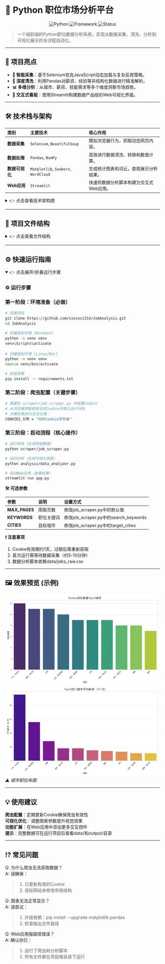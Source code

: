 # 🐍 Python 职位市场分析平台

<div align="center">

![Python](https://img.shields.io/badge/Python-3.9%2B-blue?logo=python&logoColor=white)
![Framework](https://img.shields.io/badge/Framework-Streamlit-red)
![Status](https://img.shields.io/badge/Status-Active-brightgreen)

</div>

> 一个端到端的Python职位数据分析系统，实现从数据采集、清洗、分析到可视化展示的全流程自动化。

---

## 🌟 项目亮点

-   **🎯 智能采集**：基于Selenium攻克JavaScript动态加载与复杂反爬策略。
-   **🧹 深度清洗**：利用Pandas对薪资、经验等非结构化数据进行精准解析。
-   **📊 多维分析**：从城市、薪资、技能需求等多个维度洞察市场趋势。
-   **🎨 交互式看板**：使用Streamlit构建数据产品级的Web可视化界面。

---

## 🛠️ 技术栈与架构

| 类别 | 主要技术 | 核心作用 |
| :--- | :--- | :--- |
| **数据采集** | `Selenium`, `BeautifulSoup` | 模拟浏览器行为，抓取动态网页内容。 |
| **数据处理** | `Pandas`, `NumPy` | 高效进行数据清洗、转换和数值计算。 |
| **数据可视化**| `Matplotlib`, `Seaborn`, `WordCloud`| 生成统计图表和词云，直观展示分析结果。 |
| **Web应用** | `Streamlit` | 快速将数据分析脚本构建为交互式Web应用。 |

<details>
<summary>👉 点击查看技术架构图</summary>

**▸ 数据采集层**  
   ├── 🔍 动态页面抓取 (Selenium)  
   └── 📦 输出：原始数据 CSV  

**▸ 数据处理层**  
   ├── 🧼 数据清洗 (Pandas)  
   ├── 🔢 数据分析 (NumPy)  
   └── 📦 输出：清洗后数据集  

**▸ 可视化层**  
   ├── 📊 图表生成 (Matplotlib/Seaborn)  
   ├── ☁️ 词云生成 (WordCloud)  
   └── 📦 输出：分析图表 PNG  

**▸ 应用层**  
   └── 🖥️ 交互式看板 (Streamlit)  

**完整流程：**  
1. 采集层 → 获取原始数据  
2. 处理层 → 提炼有价值信息  
3. 可视化层 → 创建直观图表  
4. 应用层 → 展示分析结果  

</details>

---

## 📂 项目文件结构
<details> <summary>👉 点击查看文件结构</summary>

```plaintext
📁 JobAnalysis/                        # 项目根目录
│
├── 📄 app.py                          # 🚀 Streamlit主应用入口
├── 📄 requirements.txt                # ⚙️ Python依赖库列表
├── 📄 README.md                       # 📖 项目文档(你现在看的这个文件)
│
├── 📁 scraper/                        # 🕸️ 数据采集模块
│   ├── 📄 job_scraper.py              # 动态网页爬虫主脚本
│   └── 📄 __init__.py                 # Python包标识文件
│
├── 📁 analysis/                       # 📊 数据分析模块
│   ├── 📄 data_analyzer.py            # 数据处理与分析脚本
│   └── 📄 __init__.py                 # Python包标识文件
│
├── 📁 drivers/                        # 🖥️ 浏览器驱动程序(可选)
│   └── 🔧 chromedriver.exe            # Chrome浏览器驱动
│
├── 📁 data/                           # 💾 数据存储目录(自动生成)
│   ├── 📝 jobs_raw.csv                # 原始网页抓取数据
│   └── 📝 jobs_cleaned.csv            # 清洗后的结构数据
│
├── 📁 output/                         # 🖼️ 分析结果目录(自动生成)
│   ├── 🎨 job_counts_by_city.png      # 职位城市分布图
│   ├── 💰 salary_by_city.png          # 城市薪资水平图
│   └── 🧠 skills_wordcloud.png        # 技能需求词云图
│
├── 📁 docs/                           # 📚 项目文档资源
│   └── 🖼️ demo.png                    # 项目截图/演示图
│
└── 📁 .git/                           # 🔒 Git版本控制目录(隐藏)
```

</details>

---

## ⚙️ 快速运行指南
<details open> <summary>👉 点击展开/折叠运行步骤</summary>

### ⚙️ 运行步骤

### 第一阶段：环境准备（必做）
```bash
# 克隆项目
git clone https://github.com/sincos1314/JobAnalysis.git
cd JobAnalysis
```
```bash
# 创建虚拟环境 [Windows]
python -m venv venv
venv\Scripts\activate

# 创建虚拟环境 [Linux/Mac]
python -m venv venv
source venv/bin/activate
```
```bash
# 安装依赖
pip install -r requirements.txt
```

### 第二阶段：爬虫配置（关键步骤）
```bash
# 需要在 scraper/job_scraper.py 中配置Cookie
# 从浏览器获取前程无忧Cookie并填入这行代码
# 大概在第20行左右位置：
COOKIES_STR = "你的Cookie字符串"
```

### 第三阶段：启动流程（核心操作）
```bash
# 运行爬虫（生成原始数据）
python scraper/job_scraper.py
```
```bash
# 运行分析（生成可视化图表）
python analysis/data_analyzer.py
```
```bash
# 启动Web应用（查看结果）
streamlit run app.py
```

**🛠 可选参数**

| 参数 |	说明	| 设置方式 |
| :--- | :--- | :--- |
| **MAX_PAGES** |	爬取页数	| 修改job_scraper.py中的默认值 |
| **KEYWORDS** |	职位关键词	| 修改job_scraper.py中的search_keywords |
| **CITIES** |	目标城市	| 修改job_scraper.py中的target_cities |

**❗ 注意事项**  
1. Cookie有效期约1天，过期后需重新获取  
2. 首次运行需等待数据采集（约5-10分钟）  
3. 数据分析脚本依赖data/jobs_raw.csv

</details>

---

## 🖼️ 效果预览 (示例)  
![Python岗位数量Top10岗位](output/job_counts_by_city.png)  
![Top10热门地区评价薪资](output/salary_by_city.png)  
*▲ 城市职位布图*

---

## 💡 使用建议  
**爬虫配置**：定期更新Cookie确保爬虫有效性  
**可视化优化**：调整图表参数提升视觉效果  
**功能扩展**：在Web应用中添加更多交互控件  
**提示**：完整数据可在运行项目后查看data/和output/目录  

---

## ⁉️ 常见问题  
Q: 为什么爬虫无法获取数据？  
A: 请确保：
>1. 已更新有效的Cookie  
>2. 目标网站未修改布局结构

Q: 图表无法正常显示？  
A: 请尝试：
>1. 升级依赖：pip install --upgrade matplotlib pandas  
>2. 检查输出文件路径

Q: Web应用报路径错误？  
A: 确认你已：
>1. 运行了爬虫和分析脚本
>2. 所有文件都在项目根目录下运行